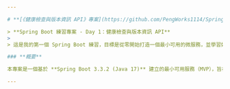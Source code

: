 ```yaml
---

# **[《健康檢查與版本資訊 API》專案](https://github.com/PengWorks1114/Spring_Boot_Practice/tree/master/01.health-info-service/health-info-service)**

> **Spring Boot 練習專案 - Day 1：健康檢查與版本資訊 API**
> 
> 這是我的第一個 Spring Boot 練習，目標是從零開始打造一個最小可用的微服務，並學習如何整合後端 API、前端頁面與自動化文件。

### **概要**

本專案是一個基於 **Spring Boot 3.3.2 (Java 17)** 建立的最小可用服務（MVP），旨在提供基礎的健康檢查與應用程式版本資訊查詢功能。此專案可作為後續開發的基底，集成了後端 API、前端單頁介面與自動化 API 文件。

---
```

